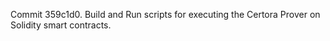 Commit 359c1d0.                    Build and Run scripts for executing the Certora Prover on Solidity smart contracts.